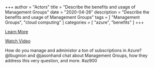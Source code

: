 +++
author = "Actors"
title = "Describe the benefits and usage of Management Groups"
date = "2020-04-26"
description = "Describe the benefits and usage of Management Groups"
tags = [
    "Management Groups",
    "cloud computing"
]
categories = [
    "azure",
    "benefits"
]
+++

[Learn More](https://docs.microsoft.com/learn/modules/principles-cloud-computing/3c-capex-vs-opex?WT.mc_id=snackable-social-cxa)

[Watch Video](https://twitter.com/i/status/1258411264532901892)

How do you manage and administor a ton of subscriptions in Azure? @lbugnion and @jasonhand chat about Management Groups, how they address this very question, and more. #az900
